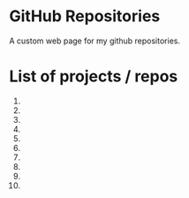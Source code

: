 # GitHub Repositories
A custom web page for my github repositories.

# List of projects / repos
1.
2.
3.
4.
5.
6.
7.
8.
9.
10.
